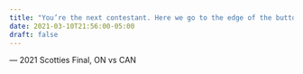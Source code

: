 ```yaml
---
title: "You’re the next contestant. Here we go to the edge of the button!"
date: 2021-03-10T21:56:00-05:00
draft: false
---
```

— 2021 Scotties Final, ON vs CAN
<!--more--> 

